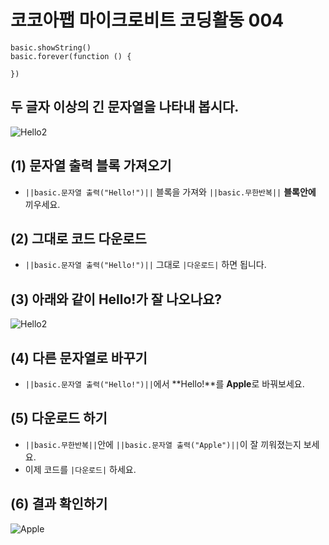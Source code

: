 # 코코아팹 마이크로비트 코딩활동 004

```ghost
basic.showString()
basic.forever(function () {
	
})
```

## 두 글자 이상의 긴 문자열을 나타내 봅시다.
![Hello2](https://github.com/kocoasolution/mytutorial/assets/170903760/119c286f-3397-48b3-84ee-7e76227b72ae)


## (1) 문자열 출력 블록 가져오기
* ``||basic.문자열 출력("Hello!")||`` 블록을 가져와 ``||basic.무한반복||`` **블록안에** 끼우세요.

## (2) 그대로 코드 다운로드
* ``||basic.문자열 출력("Hello!")||`` 그대로 ``|다운로드|`` 하면 됩니다.

## (3) 아래와 같이 Hello!가 잘 나오나요?
![Hello2](https://github.com/kocoasolution/mytutorial/assets/170903760/119c286f-3397-48b3-84ee-7e76227b72ae)

## (4) 다른 문자열로 바꾸기
* ``||basic.문자열 출력("Hello!")||``에서 **Hello!**를 **Apple**로 바꿔보세요.

## (5) 다운로드 하기
* ``||basic.무한반복||``안에  ``||basic.문자열 출력("Apple")||``이 잘 끼워졌는지 보세요.
* 이제 코드를 ``|다운로드|`` 하세요.

## (6) 결과 확인하기
![Apple](https://github.com/kocoasolution/mytutorial/assets/170903760/7876b3b1-e202-4e0c-b074-91e471b62df3)

